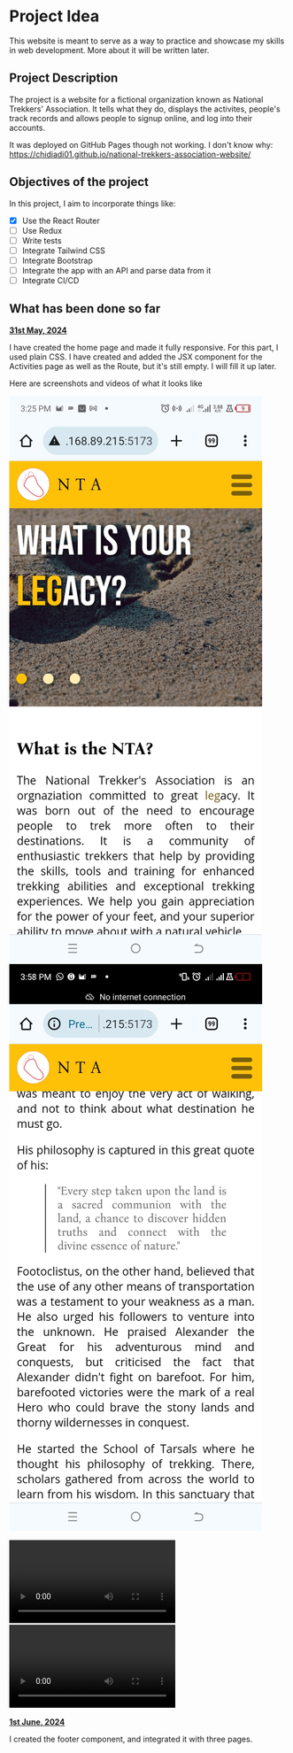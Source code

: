 # Project Idea

This website is meant to serve as a way to practice and showcase my skills in web development. More about it will be written later.

## Project Description
The project is a website for a fictional organization known as National Trekkers' Association. It tells what they do, displays the activites, people's track records and allows people to signup online, and log into their accounts. 

It was deployed on GitHub Pages though not working. I don't know why:
https://chidiadi01.github.io/national-trekkers-association-website/

## Objectives of the project

In this project, I aim to incorporate things like:

- [x] Use the React Router
- [ ] Use Redux
- [ ] Write tests
- [ ] Integrate Tailwind CSS
- [ ] Integrate Bootstrap
- [ ] Integrate the app with an API and parse data from it
- [ ] Integrate CI/CD

## What has been done so far

[**31st May, 2024**](/readme-media/31-05-2024.md)

I have created the home page and made it fully responsive. For this part, I used plain CSS. I have created and added the JSX component for the Activities page as well as the Route, but it's still empty. I will fill it up later.

Here are screenshots and videos of what it looks like

![Mobile screenshot - homepage top ](/readme-media/Screenshot-home-top.jpg)     ![Mobile screenshot - homepage down ](/readme-media/Screenshot-home-quote.jpg)

![Desktop video](/readme-media/NTAVid-desk.mp4)
![Mobile video](/readme-media/mobileNTAVid.mp4)

[**1st June, 2024**](/readme-media/01-06-2024.md)

I created the footer component, and integrated it with three pages.